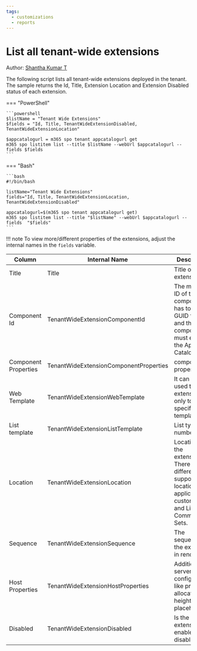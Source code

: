 ```yaml
---
tags:
  - customizations
  - reports
---
```


# List all tenant-wide extensions

Author: [Shantha Kumar T](https://www.ktskumar.com/2020/04/manage-tenant-wide-extensions-using-office-365-cli/)

The following script lists all tenant-wide extensions deployed in the tenant. The sample returns the Id, Title, Extension Location and Extension Disabled status of each extension.

=== "PowerShell"

    ```powershell
    $listName = "Tenant Wide Extensions"
    $fields = "Id, Title, TenantWideExtensionDisabled, TenantWideExtensionLocation"

    $appcatalogurl = m365 spo tenant appcatalogurl get
    m365 spo listitem list --title $listName --webUrl $appcatalogurl --fields $fields
    ```

=== "Bash"

    ```bash
    #!/bin/bash

    listName="Tenant Wide Extensions"
    fields="Id, Title, TenantWideExtensionLocation, TenantWideExtensionDisabled"

    appcatalogurl=$(m365 spo tenant appcatalogurl get)
    m365 spo listitem list --title "$listName" --webUrl $appcatalogurl --fields  "$fields"
    ```

!!! note
    To view more/different properties of the extensions, adjust the internal names in the `fields` variable.

Column|Internal Name|Description
--|--|--
Title|Title|Title of the extension.
Component Id|TenantWideExtensionComponentId|The manifest ID of the component. It has to be in GUID format and the component must exist in the App Catalog.
Component Properties|TenantWideExtensionComponentProperties|component properties.
Web Template|TenantWideExtensionWebTemplate|It can be used to target extension only to a specific web template.
List template|TenantWideExtensionListTemplate|List type as a number.
Location|TenantWideExtensionLocation|Location of the extension. There are different support locations for application customizers and ListView Command Sets.
Sequence|TenantWideExtensionSequence|The sequence of the extension in rendering.
Host Properties|TenantWideExtensionHostProperties|Additional server-side configuration, like pre-allocated height for placeholders.
Disabled|TenantWideExtensionDisabled|Is the extension enabled or disabled?
